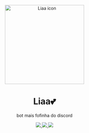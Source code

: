 <p align="center">
     <a href="https://discord.gg/9xpsFt3FfZ">
        <img src="https://cdn.discordapp.com/attachments/1260195637622734900/1293433394386042933/this_you_.jpg" width="256" height="256" alt="Liaa icon" />
    </a>
    <h1 align="center">Liaa💕</h1>
    <p align="center">bot mais fofinha do discord</p>
    <p align="center">
        <a href="https://github.com/ShuShuzinhuu/Liaa/releases">
         <img src="https://img.shields.io/badge/Release-Lia_0.1.4-f5a2ec?" />
        <a href="https://discord.gg/fJqZGaKcmv">
         <img src="https://img.shields.io/badge/Discord-18_members-333ce8?logo=discord">
        <img src="https://img.shields.io/badge/release_date-Oct 2024-ff00bb">
        </a>
    </p>
</p>
